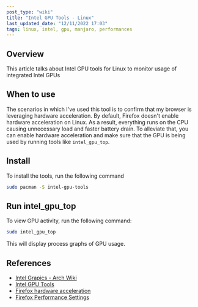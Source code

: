 ```yaml
---
post_type: "wiki" 
title: "Intel GPU Tools - Linux"
last_updated_date: "12/11/2022 17:03"
tags: linux, intel, gpu, manjaro, performances
---
```


## Overview

This article talks about Intel GPU tools for Linux to monitor usage of integrated Intel GPUs 

## When to use

The scenarios in which I've used this tool is to confirm that my browser is leveraging hardware acceleration. By default, Firefox doesn't enable hardware acceleration on Linux. As a result, everything runs on the CPU causing unnecessary load and faster battery drain. To alleviate that, you can enable hardware acceleration and make sure that the GPU is being used by running tools like `intel_gpu_top`. 

## Install

To install the tools, run the following command

```bash
sudo pacman -S intel-gpu-tools
```

## Run intel_gpu_top

To view GPU activity, run the following command:

```bash
sudo intel_gpu_top
```

This will display process graphs of GPU usage.  

## References

- [Intel Grapics - Arch Wiki](https://wiki.archlinux.org/title/Intel_graphics)
- [Intel GPU Tools](https://archlinux.org/packages/community/x86_64/intel-gpu-tools/)
- [Firefox hardware acceleration](https://support.mozilla.org/en-US/kb/upgrade-graphics-drivers-use-hardware-acceleration)
- [Firefox Performance Settings](https://support.mozilla.org/en-US/kb/performance-settings)